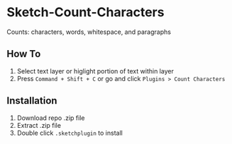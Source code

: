 # Sketch-Count-Characters
Counts: characters, words, whitespace, and paragraphs

## How To
1. Select text layer or higlight portion of text within layer
2. Press `Command + Shift + C` or go and click `Plugins > Count Characters`

## Installation
1. Download repo .zip file
1. Extract .zip file
1. Double click `.sketchplugin` to install
